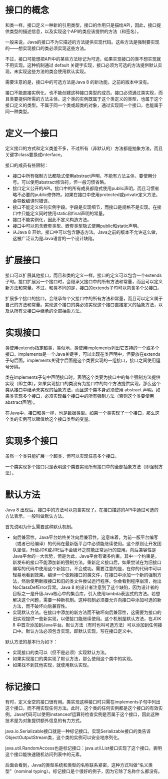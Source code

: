 # 接口的概念

和类一样，接口定义一种新的引用类型，接口的作用只是描绘API，因此，接口提供类型的描述信息，以及实现这个API的类应该提供的方法（和签名）。

一般来说，Java的接口不为它描述的方法提供实现代码。这些方法是强制要实现的——想实现接口的类必须实现这些方法。

不过，接口可能想把API中的某些方法标记为可选，如果实现接口的类不想实现就不用实现。这种机制通过 default 关键字实现，接口必须为可选的方法提供默认实现，未实现这些方法的类会使用默认实现。

需要注意的是，接口中的可选方法是Java 8 的新功能，之前的版本中没有。

接口不能直接实例化，也不能创建这种接口类型的成员。接口必须通过类实现，而且类要提供所需的方法主体。这个类的实例既属于这个类定义的类型，也属于这个接口定义的类型。不属于同一个类或超类的对象，通过实现同一个接口，也能属于同一种类型。

# 定义一个接口

定义接口的方式和定义类差不多，不过所有（非默认的）方法都是抽象方法，而且关键字class要换成interface。

接口的成员有些限制：
+ 接口中所有强制方法都隐式使用abstract声明，不能有方法主体，要使用分号。可以使用abstract修饰符，但一般习惯省略。
+ 接口定义公开的API。接口中的所有成员都隐式使用public声明，而且习惯省略不必要的public修饰符。如果在接口中使用protected或private定义方法，会导致编译时错误。
+ 接口不能定义任何实例字段。字段是实现细节，而接口是规格不是实现。在接口中只能定义同时使用static和final声明的常量。
+ 接口不能实例化，因此不定义构造方法。
+ 接口中可以包含嵌套类型。嵌套类型隐式使用public和static声明。
+ 从Java 8 开始，接口中可以包含静态方法。Java之前的版本不允许这么做，这被广泛认为是Java语言的一个设计缺陷。

# 扩展接口

接口可以扩展其他接口，而且和类的定义一样，接口的定义可以包含一个extends子句。接口扩展另一个接口时，会继承父接口中的所有方法和常量，而且可以定义新方法和常量。不过，和类不同的是，接口的extends子句可以包含多个父接口。

扩展多个接口的接口，会继承每个父接口中的所有方法和常量，而且可以定义属于自己的方法和常量。实现这个接口的类必须实现这个接口直接定义的抽象方法，以及从所有父接口中继承的全部抽象方法。

# 实现接口

类使用extends指定超类，类似地，类使用implements列出它支持的一个或多个接口。implements是一个Java关键字，可以出现在类声明中，但要放在extends子句后面。implements关键字后面是这个类要实现的一组接口，接口之间使用逗号分隔。

类在implements子句中声明接口时，表明这个类要为接口中的每个强制方法提供实现（即主体）。如果实现接口的类没有为接口中的每个方法提供实现，那么这个类从接口中继承未实现的抽象方法，而且这个类本身必须使用 abstract 声明。如果类实现多个接口，必须实现每个接口中的所有强制方法（否则这个类要使用abstract声明）。

在Java中，接口和类一样，也是数据类型。如果一个类实现了一个接口，那么这个类的实例可以赋值给这个接口类型的变量。

# 实现多个接口

虽然一个类只能扩展一个超类，但可以实现任意多个接口。

一个类实现多个接口只是表明这个类要实现所有接口中的全部抽象方法（即强制方法）。

# 默认方法

Java 8 出现后，接口中的方法可以包含实现了。在接口描述的API中通过可选的方法表示，一般叫做默认方法。

首先说明为什么需要这种默认机制。
+ 向后兼容性。Java平台始终关注向后兼容性。这意味着，为前一版平台编写（或者已经编译）的代码在最新版平台中必须能继续使用。这个原则让开发团队坚信，升级JDK或JRE后不会破坏之前能正常运行的应用。向后兼容性是Java平台的一大优势，但是为此，Java平台有诸多约束。其中一个约束是，新发布的接口不能添加新的强制方法。重新定义接口后，如果尝试在为旧接口编写的代码中使用这个新接口，不会成功。需要注意的是，在你的代码中可以轻易地看到效果。编译一个依赖接口的类文件，在接口中添加一个新的强制方法，然后使用新版接口和旧的类文件尝试运行程序。你会看到程序崩溃，抛出NoClassDefError异常。Java 8 的设计者注意到了这个缺陷，因为设计者的目标之一是升级Java核心中的集合库，引入使用lambda表达式的方法。若想解决这个问题，需要一种新机制。这种机制必须要允许向接口中添加可选的新方法，而不破坏向后兼容性。
+ 实现默认方法。在接口中添加的新方法而不破坏向后兼容性，这需要为接口的旧实现提供一些新实现，以便接口能继续使用。这个机制是默认方法，在JDK 8 中首次添加到Java平台。默认方法（有时也叫可选方法）可以添加到任何接口中。默认方法必须包含实现，即默认实现，写在接口定义中。

默认方法的基本行为如下：
+ 实现接口的类可以（但不是必须）实现默认方法。
+ 如果实现接口的类实现了默认方法，那么使用这个类中的实现。
+ 如果找不到其他实现，就使用默认实现。

# 标记接口

有时，定义全空的接口很有用。类实现这种接口时只需在implements子句中列出这个接口，而不用实现任何方法。此时，这个类的任何实例都是这个接口的有效实例。Java代码可以使用instanceof运算符检查实例是否属于这个接口，因此这种技术是为对象提供额外信息的有力方式。

java.io.Serializable接口就是一种标记接口。实现Serializable接口的类告诉ObjectOutputStream类，这个类的实例可以安全地序列化。

java.util.RandomAccess也是标记接口：java.util.List接口实现了这个接口，表明这个接口能快速随机访问列表中的元素。

后面会看到，Java的类型系统和类型的名称联系紧密，这种方式叫做“名义类型”（nominal typing）。标记接口是个很好的例子，因为它除了名称什么都没有。
